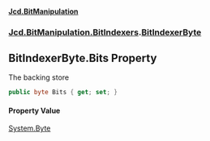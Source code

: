 ﻿#### [Jcd.BitManipulation](index.md 'index')

### [Jcd.BitManipulation.BitIndexers](Jcd.BitManipulation.BitIndexers.md 'Jcd.BitManipulation.BitIndexers').[BitIndexerByte](Jcd.BitManipulation.BitIndexers.BitIndexerByte.md 'Jcd.BitManipulation.BitIndexers.BitIndexerByte')

## BitIndexerByte.Bits Property

The backing store

```csharp
public byte Bits { get; set; }
```

#### Property Value

[System.Byte](https://docs.microsoft.com/en-us/dotnet/api/System.Byte 'System.Byte')